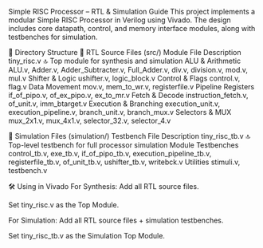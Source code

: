 Simple RISC Processor – RTL & Simulation Guide
This project implements a modular Simple RISC Processor in Verilog using Vivado. The design includes core datapath, control, and memory interface modules, along with testbenches for simulation.

📁 Directory Structure
🔧 RTL Source Files (src/)
Module File	Description
tiny_risc.v	🔝 Top module for synthesis and simulation
ALU & Arithmetic	ALU.v, Adder.v, Adder_Subtracter.v, Full_Adder.v, div.v, division.v, mod.v, mul.v
Shifter & Logic	ushifter.v, logic_block.v
Control & Flags	control.v, flag.v
Data Movement	mov.v, mem_to_wr.v, registerfile.v
Pipeline Registers	if_of_pipo.v, of_ex_pipo.v, ex_to_mr.v
Fetch & Decode	instruction_fetch.v, of_unit.v, imm_btarget.v
Execution & Branching	execution_unit.v, execution_pipeline.v, branch_unit.v, branch_mux.v
Selectors & MUX	mux_2x1.v, mux_4x1.v, selector_32.v, selector_4.v

🧪 Simulation Files (simulation/)
Testbench File	Description
tiny_risc_tb.v	🔝 Top-level testbench for full processor simulation
Module Testbenches	control_tb.v, exe_tb.v, if_of_pipo_tb.v, execution_pipeline_tb.v, registerfile_tb.v, of_unit_tb.v, ushifter_tb.v, writebck.v
Utilities	stimuli.v, testbench.v

🛠️ Using in Vivado
For Synthesis:
Add all RTL source files.

Set tiny_risc.v as the Top Module.

For Simulation:
Add all RTL source files + simulation testbenches.

Set tiny_risc_tb.v as the Simulation Top Module.

